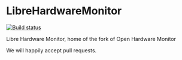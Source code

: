 # LibreHardwareMonitor
[![Build status](https://ci.appveyor.com/api/projects/status/bodnfhjk7xge91go/branch/netstandard2?svg=true)](https://ci.appveyor.com/project/LORDofDOOM/librehardwaremonitor/branch/netstandard2)

Libre Hardware Monitor, home of the fork of Open Hardware Monitor

We will happily accept pull requests.
